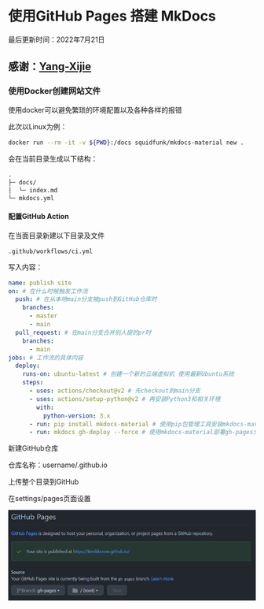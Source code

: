 # 使用GitHub Pages 搭建 MkDocs

最后更新时间：2022年7月21日

## 感谢：[Yang-Xijie](https://github.com/Yang-Xijie/yang-xijie.github.io)

### 使用Docker创建网站文件

使用docker可以避免繁琐的环境配置以及各种各样的报错

此次以Linux为例：

```bash
docker run --rm -it -v ${PWD}:/docs squidfunk/mkdocs-material new .
```

会在当前目录生成以下结构：

```text
.
├─ docs/
│  └─ index.md
└─ mkdocs.yml
```

#### 配置GitHub Action

在当面目录新建以下目录及文件

```text
.github/workflows/ci.yml
```

写入内容：

```yaml
name: publish site
on: # 在什么时候触发工作流
  push: # 在从本地main分支被push到GitHub仓库时
    branches:
      - master 
      - main
  pull_request: # 在main分支合并别人提的pr时
    branches:
      - main
jobs: # 工作流的具体内容
  deploy:
    runs-on: ubuntu-latest # 创建一个新的云端虚拟机 使用最新Ubuntu系统
    steps:
      - uses: actions/checkout@v2 # 先checkout到main分支
      - uses: actions/setup-python@v2 # 再安装Python3和相关环境
        with:
          python-version: 3.x
      - run: pip install mkdocs-material # 使用pip包管理工具安装mkdocs-material
      - run: mkdocs gh-deploy --force # 使用mkdocs-material部署gh-pages分支
```

新建GitHub仓库

仓库名称：username/.github.io

上传整个目录到GitHub

在settings/pages页面设置

![image-20220719233119833](assets/image-20220719233119833.png)
